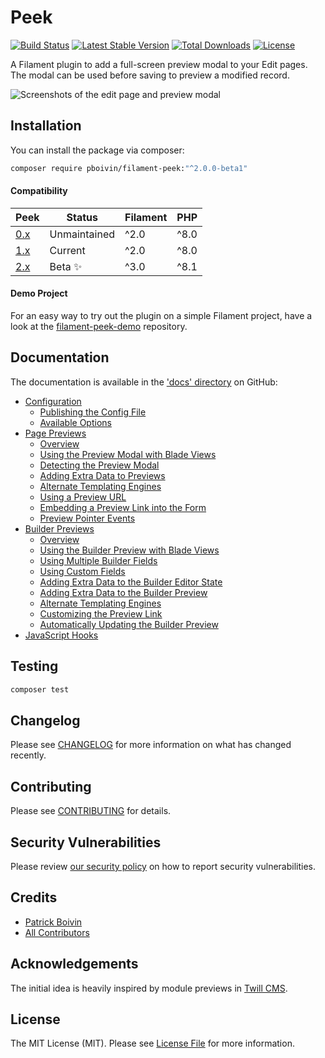 # Peek

<p>
<a href="https://github.com/pboivin/filament-peek/actions"><img src="https://github.com/pboivin/filament-peek/workflows/run-tests/badge.svg" alt="Build Status"></a>
<a href="https://packagist.org/packages/pboivin/filament-peek"><img src="https://img.shields.io/packagist/v/pboivin/filament-peek" alt="Latest Stable Version"></a>
<a href="https://packagist.org/packages/pboivin/filament-peek"><img src="http://poser.pugx.org/pboivin/filament-peek/downloads" alt="Total Downloads"></a>
<a href="https://packagist.org/packages/pboivin/filament-peek"><img src="https://img.shields.io/packagist/l/pboivin/filament-peek" alt="License"></a>
</p>

A Filament plugin to add a full-screen preview modal to your Edit pages. The modal can be used before saving to preview a modified record.

<p class="filament-hidden">
<img src="https://raw.githubusercontent.com/pboivin/filament-peek/2.x/art/01-page-preview.jpg" alt="Screenshots of the edit page and preview modal">
</p>

## Installation

You can install the package via composer:

```bash
composer require pboivin/filament-peek:"^2.0.0-beta1"
```

#### Compatibility

| Peek | Status | Filament | PHP |
|------|----------|-----|--------|
| [0.x](https://github.com/pboivin/filament-peek/tree/0.x) | Unmaintained | ^2.0 | ^8.0 |
| [1.x](https://github.com/pboivin/filament-peek/tree/1.x) | Current | ^2.0 | ^8.0 |
| [2.x](https://github.com/pboivin/filament-peek/tree/2.x) | Beta ✨️ | ^3.0 | ^8.1 |

#### Demo Project

For an easy way to try out the plugin on a simple Filament project, have a look at the [filament-peek-demo](https://github.com/pboivin/filament-peek-demo/tree/2.x) repository.

## Documentation

The documentation is available in the ['docs' directory](https://github.com/pboivin/filament-peek/tree/2.x/docs) on GitHub:

<!-- BEGIN_TOC -->

- [Configuration](https://github.com/pboivin/filament-peek/blob/2.x/docs/configuration.md)
    - [Publishing the Config File](https://github.com/pboivin/filament-peek/blob/2.x/docs/configuration.md#publishing-the-config-file)
    - [Available Options](https://github.com/pboivin/filament-peek/blob/2.x/docs/configuration.md#available-options)
- [Page Previews](https://github.com/pboivin/filament-peek/blob/2.x/docs/page-previews.md)
    - [Overview](https://github.com/pboivin/filament-peek/blob/2.x/docs/page-previews.md#overview)
    - [Using the Preview Modal with Blade Views](https://github.com/pboivin/filament-peek/blob/2.x/docs/page-previews.md#using-the-preview-modal-with-blade-views)
    - [Detecting the Preview Modal](https://github.com/pboivin/filament-peek/blob/2.x/docs/page-previews.md#detecting-the-preview-modal)
    - [Adding Extra Data to Previews](https://github.com/pboivin/filament-peek/blob/2.x/docs/page-previews.md#adding-extra-data-to-previews)
    - [Alternate Templating Engines](https://github.com/pboivin/filament-peek/blob/2.x/docs/page-previews.md#alternate-templating-engines)
    - [Using a Preview URL](https://github.com/pboivin/filament-peek/blob/2.x/docs/page-previews.md#using-a-preview-url)
    - [Embedding a Preview Link into the Form](https://github.com/pboivin/filament-peek/blob/2.x/docs/page-previews.md#embedding-a-preview-link-into-the-form)
    - [Preview Pointer Events](https://github.com/pboivin/filament-peek/blob/2.x/docs/page-previews.md#preview-pointer-events)
- [Builder Previews](https://github.com/pboivin/filament-peek/blob/2.x/docs/builder-previews.md)
    - [Overview](https://github.com/pboivin/filament-peek/blob/2.x/docs/builder-previews.md#overview)
    - [Using the Builder Preview with Blade Views](https://github.com/pboivin/filament-peek/blob/2.x/docs/builder-previews.md#using-the-builder-preview-with-blade-views)
    - [Using Multiple Builder Fields](https://github.com/pboivin/filament-peek/blob/2.x/docs/builder-previews.md#using-multiple-builder-fields)
    - [Using Custom Fields](https://github.com/pboivin/filament-peek/blob/2.x/docs/builder-previews.md#using-custom-fields)
    - [Adding Extra Data to the Builder Editor State](https://github.com/pboivin/filament-peek/blob/2.x/docs/builder-previews.md#adding-extra-data-to-the-builder-editor-state)
    - [Adding Extra Data to the Builder Preview](https://github.com/pboivin/filament-peek/blob/2.x/docs/builder-previews.md#adding-extra-data-to-the-builder-preview)
    - [Alternate Templating Engines](https://github.com/pboivin/filament-peek/blob/2.x/docs/builder-previews.md#alternate-templating-engines)
    - [Customizing the Preview Link](https://github.com/pboivin/filament-peek/blob/2.x/docs/builder-previews.md#customizing-the-preview-link)
    - [Automatically Updating the Builder Preview](https://github.com/pboivin/filament-peek/blob/2.x/docs/builder-previews.md#automatically-updating-the-builder-preview)
- [JavaScript Hooks](https://github.com/pboivin/filament-peek/blob/2.x/docs/javascript-hooks.md)

<!-- END_TOC -->

## Testing

```bash
composer test
```

## Changelog

Please see [CHANGELOG](https://github.com/pboivin/filament-peek/blob/2.x/CHANGELOG.md) for more information on what has changed recently.

## Contributing

Please see [CONTRIBUTING](https://github.com/pboivin/filament-peek/blob/2.x/.github/CONTRIBUTING.md) for details.

## Security Vulnerabilities

Please review [our security policy](https://github.com/pboivin/filament-peek/security/policy) on how to report security vulnerabilities.

## Credits

- [Patrick Boivin](https://github.com/pboivin)
- [All Contributors](https://github.com/pboivin/filament-peek/contributors)

## Acknowledgements

The initial idea is heavily inspired by module previews in [Twill CMS](https://twillcms.com/).

## License

The MIT License (MIT). Please see [License File](https://github.com/pboivin/filament-peek/blob/2.x/LICENSE.md) for more information.
